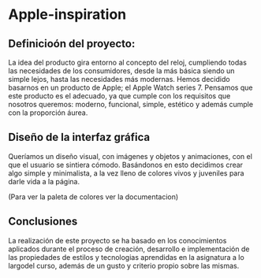 # Apple-inspiration

## Definicioón del proyecto:

La idea del producto gira entorno al concepto del reloj, cumpliendo todas las necesidades de los consumidores, desde la más básica siendo un simple lejos, hasta las necesidades más modernas.
Hemos decidido basarnos en un producto de Apple; el Apple Watch series 7. Pensamos que este producto es el adecuado, ya que cumple con los requisitos que nosotros queremos: moderno, funcional, simple, estético y además cumple con la proporción áurea.

## Diseño de la interfaz gráfica

Queríamos un diseño visual, con imágenes y objetos y animaciones, con el que el usuario se sintiera cómodo. Basándonos en esto decidimos crear algo simple y minimalista, a la vez lleno de colores vivos y juveniles para darle vida a la página.

(Para ver la paleta de colores ver la documentacion)

## Conclusiones

La realización de este proyecto se ha basado en los conocimientos aplicados durante el proceso de creación, desarrollo e implementación de las propiedades de estilos y tecnologias aprendidas en la asignatura a lo largodel curso, además de un gusto y criterio propio sobre las mismas.
